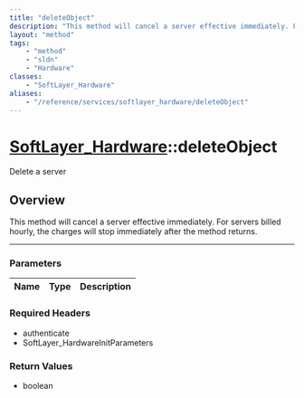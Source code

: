 ```yaml
---
title: "deleteObject"
description: "This method will cancel a server effective immediately. For servers billed hourly, the charges will stop immediately aft... "
layout: "method"
tags:
    - "method"
    - "sldn"
    - "Hardware"
classes:
    - "SoftLayer_Hardware"
aliases:
    - "/reference/services/softlayer_hardware/deleteObject"
---
```

# [SoftLayer_Hardware](/reference/services/SoftLayer_Hardware)::deleteObject

Delete a server


## Overview 

This method will cancel a server effective immediately. For servers billed hourly, the charges will stop immediately after the method returns. 

-----

### Parameters 
|Name | Type | Description |
| --- | --- | --- |


### Required Headers
* authenticate
* SoftLayer_HardwareInitParameters


### Return Values
* boolean




